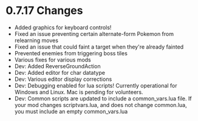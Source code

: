 # 0.7.17 Changes #

* Added graphics for keyboard controls!
* Fixed an issue preventing certain alternate-form Pokemon from relearning moves
* Fixed an issue that could faint a target when they're already fainted
* Prevented enemies from triggering boss tiles
* Various fixes for various mods
* Dev: Added ReverseGroundAction
* Dev: Added editor for char datatype
* Dev: Various editor display corrections
* Dev: Debugging enabled for lua scripts!  Currently operational for Windows and Linux.  Mac is pending for volunteers.
* Dev: Common scripts are updated to include a common_vars.lua file.  If your mod changes scriptvars.lua, and does not change common.lua, you must include an empty common_vars.lua
